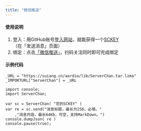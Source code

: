 ```yaml
---
title: "微信推送"
---
```


#### 使用说明

1. 登入：用GitHub账号[登入网站](http://sc.ftqq.com/?c=github&a=login)，就能获得一个[SCKEY](http://sc.ftqq.com/?c=code)（在「发送消息」页面）
2. 绑定：点击[「微信推送」](http://sc.ftqq.com/?c=wechat&a=bind)，扫码关注同时即可完成绑定

#### 示例代码

```aardio
_URL = "https://suiang.cn/aardio/lib/ServerChan.tar.lzma"
_IMPORTURL["ServerChan"] = _URL

import console; 
import ServerChan;

var sc = ServerChan( "您的SCKEY" )
var re = sc.send("消息标题，最长为256，必填。"
	,"消息内容，最长64Kb，可空，支持MarkDown。")
console.dumpJson( re )	
console.pause(true);
```
